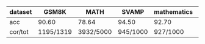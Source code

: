 |dataset|GSM8K|MATH|SVAMP|mathematics|ocw|aime24|amc23|carp_en|college_math|olympiadbench|
|--|--|--|--|--|--|--|--|--|--|--|
|acc|90.60|78.64|94.50|92.70|44.12|16.67|60.00|53.38|34.24|43.26|
|cor/tot|1195/1319|3932/5000|945/1000|927/1000|120/272|5/30|24/40|521/976|965/2818|292/675|
